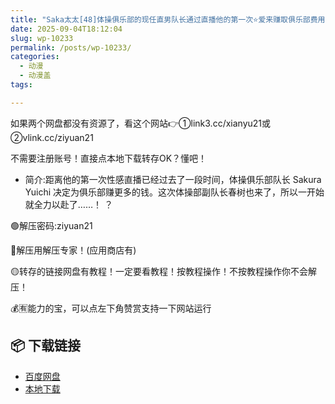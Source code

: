 ```yaml
---
title: "Saka太太[48]体操俱乐部的现任直男队长通过直播他的第一次⭐爱来赚取俱乐部费用！ ！"
date: 2025-09-04T18:12:04
slug: wp-10233
permalink: /posts/wp-10233/
categories:
  - 动漫
  - 动漫盖
tags:

---
```


如果两个网盘都没有资源了，看这个网站👉①link3.cc/xianyu21或②vlink.cc/ziyuan21

不需要注册账号！直接点本地下载转存OK？懂吧！

*   简介:距离他的第一次性感直播已经过去了一段时间，体操俱乐部队长 Sakura Yuichi 决定为俱乐部赚更多的钱。这次体操部副队长春树也来了，所以一开始就全力以赴了……！ ？

🟢解压密码:ziyuan21

🔵解压用解压专家！(应用商店有)

🟡转存的链接网盘有教程！一定要看教程！按教程操作！不按教程操作你不会解压！

💰🈶能力的宝，可以点左下角赞赏支持一下网站运行

## 📦 下载链接
- [百度网盘](https://blziyuan21.com/pay-download/10233?key=857cca09a4&down_id=0)
- [本地下载](https://blziyuan21.com/pay-download/10233?key=857cca09a4&down_id=1)

